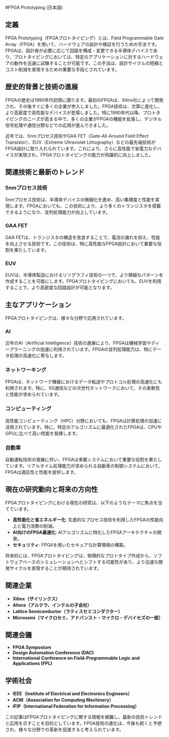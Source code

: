 #FPGA Prototyping (日本語)

## 定義

FPGA Prototyping（FPGAプロトタイピング）とは、Field Programmable Gate Array（FPGA）を用いて、ハードウェアの設計や検証を行うための手法です。FPGAは、設計者が必要に応じて回路を構成・変更できる半導体デバイスであり、プロトタイピングにおいては、特定のアプリケーションに対するハードウェアの動作を迅速に試験することが可能です。この手法は、設計サイクルの短縮とコスト削減を実現するための重要な手段とされています。

## 歴史的背景と技術の進展

FPGAの歴史は1980年代初頭に遡ります。最初のFPGAは、Xilinx社によって開発され、その後すぐに多くの企業が参入しました。FPGA技術は、次第に進化し、より高密度で高性能なデバイスが登場しました。特に1990年代以降、プロトタイピングのニーズが高まる中で、多くの企業がFPGAの機能を拡張し、デジタル信号処理や通信分野などでの応用が進んできました。

近年では、5nmプロセス技術やGAA FET（Gate-All-Around Field Effect Transistor）、EUV（Extreme Ultraviolet Lithography）などの最先端技術がFPGA設計に取り入れられています。これにより、さらに高性能で省電力なデバイスが実現され、FPGAプロトタイピングの能力が飛躍的に向上しました。

## 関連技術と最新のトレンド

### 5nmプロセス技術

5nmプロセス技術は、半導体デバイスの微細化を進め、高い集積度と性能を実現します。FPGAにおいても、この技術により、より多くのトランジスタを搭載できるようになり、並列処理能力が向上しています。

### GAA FET

GAA FETは、トランジスタの構造を改良することで、電流の漏れを抑え、性能を向上させる技術です。この技術は、特に高性能なFPGA設計において重要な役割を果たしています。

### EUV

EUVは、半導体製造におけるリソグラフィ技術の一つで、より微細なパターンを作成することを可能にします。FPGAプロトタイピングにおいても、EUVを利用することで、より高密度な回路設計が可能となります。

## 主なアプリケーション

FPGAプロトタイピングは、様々な分野で応用されています。

### AI

近年のAI（Artificial Intelligence）技術の進展により、FPGAは機械学習やディープラーニングの加速に利用されています。FPGAの並列処理能力は、特にデータ処理の高速化に寄与します。

### ネットワーキング

FPGAは、ネットワーク機器におけるデータ転送やプロトコル処理の高速化にも利用されます。特に、5G通信などの次世代ネットワークにおいて、その柔軟性と性能が求められています。

### コンピューティング

高性能コンピューティング（HPC）分野においても、FPGAは計算処理の加速に活用されています。特に、特定のアルゴリズムに最適化されたFPGAは、CPUやGPUに比べて高い性能を発揮します。

### 自動車

自動運転技術の発展に伴い、FPGAは車載システムにおいて重要な役割を果たしています。リアルタイム処理能力が求められる自動車の制御システムにおいて、FPGAは適応性と性能を提供します。

## 現在の研究動向と将来の方向性

FPGAプロトタイピングにおける現在の研究は、以下のようなテーマに焦点を当てています。

- **高性能化と省エネルギー化**: 先進的なプロセス技術を利用したFPGAの性能向上と電力消費の削減。
- **AI向けのFPGA最適化**: AIアルゴリズムに特化したFPGAアーキテクチャの開発。
- **セキュリティ**: FPGAを用いたセキュアな計算環境の構築。

将来的には、FPGAプロトタイピングは、物理的なプロトタイプ作成から、ソフトウェアベースのシミュレーションへとシフトする可能性があり、より迅速な開発サイクルを実現することが期待されています。

## 関連企業

- **Xilinx（ザイリンクス）**
- **Altera（アルテラ、インテルの子会社）**
- **Lattice Semiconductor（ラティスセミコンダクター）**
- **Microsemi（マイクロセミ、アドバンスト・マイクロ・デバイセズの一部）**

## 関連会議

- **FPGA Symposium**
- **Design Automation Conference (DAC)**
- **International Conference on Field-Programmable Logic and Applications (FPL)**

## 学術社会

- **IEEE（Institute of Electrical and Electronics Engineers）**
- **ACM（Association for Computing Machinery）**
- **IFIP（International Federation for Information Processing）**

この記事はFPGAプロトタイピングに関する情報を網羅し、最新の技術トレンドと応用を示すことを目的としています。FPGA技術の進化は、今後も続くと予想され、様々な分野での革新を促進すると考えられています。